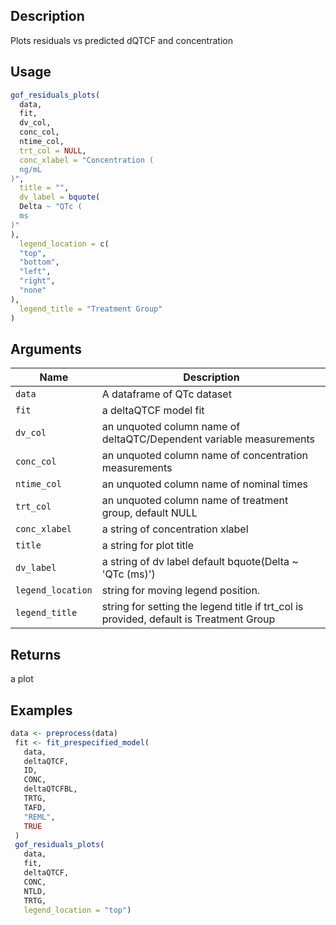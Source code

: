 ## Description

Plots residuals vs predicted dQTCF and concentration

## Usage

```r
gof_residuals_plots(
  data,
  fit,
  dv_col,
  conc_col,
  ntime_col,
  trt_col = NULL,
  conc_xlabel = "Concentration (
  ng/mL
)",
  title = "",
  dv_label = bquote(
  Delta ~ "QTc (
  ms
)"
),
  legend_location = c(
  "top",
  "bottom",
  "left",
  "right",
  "none"
),
  legend_title = "Treatment Group"
)
```

## Arguments

| Name | Description |
|------|-------------|
| `data` | A dataframe of QTc dataset |
| `fit` | a deltaQTCF model fit |
| `dv_col` | an unquoted column name of deltaQTC/Dependent variable measurements |
| `conc_col` | an unquoted column name of concentration measurements |
| `ntime_col` | an unquoted column name of nominal times |
| `trt_col` | an unquoted column name of treatment group, default NULL |
| `conc_xlabel` | a string of concentration xlabel |
| `title` | a string for plot title |
| `dv_label` | a string of dv label default bquote(Delta ~ 'QTc (ms)') |
| `legend_location` | string for moving legend position. |
| `legend_title` | string for setting the legend title if trt_col is provided, default is Treatment Group |

## Returns

a plot

## Examples

```r
data <- preprocess(data)
 fit <- fit_prespecified_model(
   data,
   deltaQTCF,
   ID,
   CONC,
   deltaQTCFBL,
   TRTG,
   TAFD,
   "REML",
   TRUE
 )
 gof_residuals_plots(
   data,
   fit,
   deltaQTCF,
   CONC,
   NTLD,
   TRTG,
   legend_location = "top")
```


